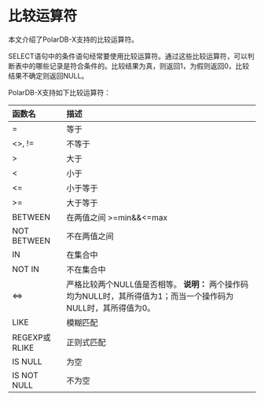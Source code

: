 比较运算符 
==========================

本文介绍了PolarDB-X支持的比较运算符。

SELECT语句中的条件语句经常要使用比较运算符。通过这些比较运算符，可以判断表中的哪些记录是符合条件的。比较结果为真，则返回1，为假则返回0，比较结果不确定则返回NULL。

PolarDB-X支持如下比较运算符：


| 函数名          | 描述​                                                              |
|:-------------|:-----------------------------------------------------------------|
| =            | 等于                                                               |
| <>, !=     | 不等于                                                              |
| >           | 大于                                                               |
| <           | 小于                                                               |
| <=          | 小于等于                                                             |
| >=          | 大于等于                                                             |
| BETWEEN      | 在两值之间 >=min&&<=max                                           |
| NOT BETWEEN  | 不在两值之间                                                           |
| IN           | 在集合中                                                             |
| NOT IN       | 不在集合中                                                            |
| <=>        | 严格比较两个NULL值是否相等。 **说明：** 两个操作码均为NULL时，其所得值为1；而当一个操作码为NULL时，其所得值为0。 |
| LIKE         | 模糊匹配                                                             |
| REGEXP或RLIKE | 正则式匹配                                                            |
| IS NULL      | 为空                                                               |
| IS NOT NULL  | 不为空                                                              |


